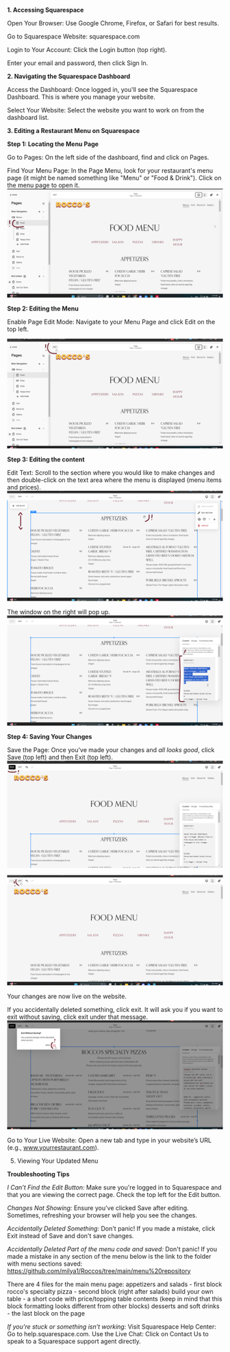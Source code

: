 
****1. Accessing Squarespace****

Open Your Browser: Use Google Chrome, Firefox, or Safari for best results.

Go to Squarespace Website:
squarespace.com

Login to Your Account:
Click the Login button (top right).

Enter your email and password, then click Sign In.

****2. Navigating the Squarespace Dashboard****

Access the Dashboard:
Once logged in, you'll see the Squarespace Dashboard. This is where you manage your website.

Select Your Website:
Select the website you want to work on from the dashboard list.

**3. Editing a Restaurant Menu on Squarespace**


**Step 1: Locating the Menu Page**

Go to Pages:
On the left side of the dashboard, find and click on Pages.

Find Your Menu Page:
In the Page Menu, look for your restaurant's menu page (it might be named something like "Menu" or "Food & Drink").
Click on the menu page to open it.
![Pages](screenshots/chrome_NJmd1qF5cJ.png)


**Step 2: Editing the Menu**

Enable Page Edit Mode:
Navigate to your Menu Page and click Edit on the top left.

![Edit page](screenshots/chrome_6mCvFMpn59.png)

**Step 3: Editing the content**

Edit Text:
Scroll to the section where you would like to make changes and then double-click on the text area where the menu is displayed (menu items and prices).
![Find the section to edit](screenshots/chrome_XPTLqVwEik.png)


The window on the right will pop up.
![Find the section to edit](screenshots/chrome_IVTZKmKij0.png)


**Step 4: Saving Your Changes**

Save the Page:
Once you've made your changes and _all looks good_, click Save (top left) and then Exit (top left).
![Save](screenshots/chrome_ihX4LI27LR.png)

![Exit](screenshots/chrome_OhRqiBOPSi.png)


Your changes are now live on the website.

If you accidentally deleted something, click exit. It will ask you if you want to exit without saving, click exit under that message.
![Exit](screenshots/chrome_lojQSNYhUY.png)

Go to Your Live Website:
Open a new tab and type in your website’s URL (e.g., www.yourrestaurant.com).

5. Viewing Your Updated Menu


**Troubleshooting Tips**

_I Can’t Find the Edit Button:_
Make sure you're logged in to Squarespace and that you are viewing the correct page. Check the top left for the Edit button.

_Changes Not Showing:_
Ensure you've clicked Save after editing. Sometimes, refreshing your browser will help you see the changes.

_Accidentally Deleted Something:_
Don't panic! If you made a mistake, click Exit instead of Save and don't save changes.


_Accidentally Deleted Part of the menu code and saved:_
Don't panic! If you made a mistake in any section of the menu below is the link to the folder with menu sections saved:
https://github.com/milya1/Roccos/tree/main/menu%20repository

There are 4 files for the main menu page:
appetizers and salads - first block
rocco's specialty pizza - second block (right after salads)
build your own table - a short code with price/topping table contents (keep in mind that this block formatting looks different from other blocks)
desserts and soft drinks - the last block on the page


_If you're stuck or something isn’t working:_
Visit Squarespace Help Center:
Go to help.squarespace.com.
Use the Live Chat:
Click on Contact Us to speak to a Squarespace support agent directly.
